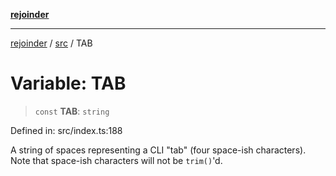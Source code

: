[**rejoinder**](../../README.md)

***

[rejoinder](../../README.md) / [src](../README.md) / TAB

# Variable: TAB

> `const` **TAB**: `string`

Defined in: src/index.ts:188

A string of spaces representing a CLI "tab" (four space-ish characters). Note
that space-ish characters will not be `trim()`'d.
